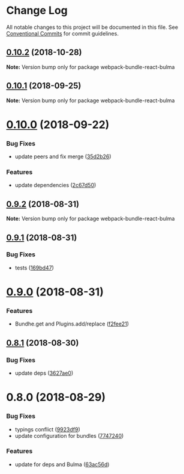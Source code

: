 # Change Log

All notable changes to this project will be documented in this file.
See [Conventional Commits](https://conventionalcommits.org) for commit guidelines.

## [0.10.2](https://github.com/izatop/webpack-bundle/compare/webpack-bundle-react-bulma@0.10.1...webpack-bundle-react-bulma@0.10.2) (2018-10-28)

**Note:** Version bump only for package webpack-bundle-react-bulma





<a name="0.10.1"></a>
## [0.10.1](https://github.com/izatop/webpack-bundle/compare/webpack-bundle-react-bulma@0.10.0...webpack-bundle-react-bulma@0.10.1) (2018-09-25)

**Note:** Version bump only for package webpack-bundle-react-bulma





<a name="0.10.0"></a>
# [0.10.0](https://github.com/izatop/webpack-bundle/compare/webpack-bundle-react-bulma@0.9.2...webpack-bundle-react-bulma@0.10.0) (2018-09-22)


### Bug Fixes

* update peers and fix merge ([35d2b26](https://github.com/izatop/webpack-bundle/commit/35d2b26))


### Features

* update dependencies ([2c67d50](https://github.com/izatop/webpack-bundle/commit/2c67d50))





<a name="0.9.2"></a>
## [0.9.2](https://github.com/izatop/webpack-bundle/compare/webpack-bundle-react-bulma@0.9.1...webpack-bundle-react-bulma@0.9.2) (2018-08-31)

**Note:** Version bump only for package webpack-bundle-react-bulma





<a name="0.9.1"></a>
## [0.9.1](https://github.com/izatop/webpack-bundle/compare/webpack-bundle-react-bulma@0.9.0...webpack-bundle-react-bulma@0.9.1) (2018-08-31)


### Bug Fixes

* tests ([169bd47](https://github.com/izatop/webpack-bundle/commit/169bd47))





<a name="0.9.0"></a>
# [0.9.0](https://github.com/izatop/webpack-bundle/compare/webpack-bundle-react-bulma@0.8.1...webpack-bundle-react-bulma@0.9.0) (2018-08-31)


### Features

* Bundhe.get and Plugins.add/replace ([f2fee21](https://github.com/izatop/webpack-bundle/commit/f2fee21))





<a name="0.8.1"></a>
## [0.8.1](https://github.com/izatop/webpack-bundle/compare/webpack-bundle-react-bulma@0.8.0...webpack-bundle-react-bulma@0.8.1) (2018-08-30)


### Bug Fixes

* update deps ([3627ae0](https://github.com/izatop/webpack-bundle/commit/3627ae0))





<a name="0.8.0"></a>
# 0.8.0 (2018-08-29)


### Bug Fixes

* typings conflict ([9923df9](https://github.com/izatop/webpack-bundle/commit/9923df9))
* update configuration for bundles ([7747240](https://github.com/izatop/webpack-bundle/commit/7747240))


### Features

* update for deps and Bulma ([63ac56d](https://github.com/izatop/webpack-bundle/commit/63ac56d))
